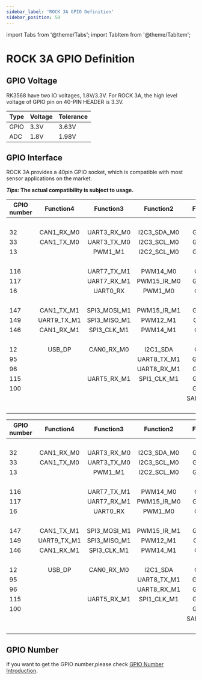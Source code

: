 ```yaml
---
sidebar_label: 'ROCK 3A GPIO Definition'
sidebar_position: 50
---
```


import Tabs from '@theme/Tabs';
import TabItem from '@theme/TabItem';

# ROCK 3A GPIO Definition

## GPIO Voltage

RK3568 have two IO voltages, 1.8V/3.3V. For ROCK 3A, the high level voltage of GPIO pin on 40-PIN HEADER is 3.3V.

| Type       | Voltage       | Tolerance |
| ---------- | ------------- | --------- |
| GPIO	     | 3.3V          | 3.63V     |
| ADC	     | 1.8V          | 1.98V     |  

## GPIO Interface

ROCK 3A provides a 40pin GPIO socket, which is compatible with most sensor applications on the market.

**_Tips:_ The actual compatibility is subject to usage.**

<Tabs>
<TabItem value="v1_3" label="v1.3+">  

<div className='gpio_style'>

|GPIO number|  Function4 |  Function3 | Function2  | Function1   |              Pin#               |              Pin#               |  Function1  | Function2 |  Function3 |  Function4		|GPIO number|
|-----------|:----------:|:----------:|:---------: |:---------:  |:------------------------------: | :-----------------------------: |:-----------:|:---------:|:----------:|:----------:		|-----------|
|   	    |			 |			  |            | +3.3V		 |<div className='yellow'>1</div>  |  <div className='red'>2</div>   | +5.0V	   |           |            |					|           |
|   32	    |CAN1_RX_M0	 |UART3_RX_M0 |I2C3_SDA_M0 | GPIO1_A0	 | <div className='green'>3</div>  |  <div className='red'>4</div>   | +5.0V	   |           |            |					|           |
|   33	    |CAN1_TX_M0	 |UART3_TX_M0 |I2C3_SCL_M0 | GPIO1_A1	 | <div className='green'>5</div>  | <div className='black'>6</div>  | GND		   |           |            |					|           |
|   13	    |			 |	PWM1_M1	  |I2C2_SCL_M0 | GPIO0_B5	 | <div className='green'>7</div>  | <div className='green'>8</div>  | GPIO0_D1	   |<div className='orange'>UART2_TX_M0</div>|| |   25      |
|   	    |			 |			  |			   | GND		 | <div className='black'>9</div>  | <div className='green'>10</div> | GPIO0_D0	   |<div className='orange'>UART2_RX_M0</div>|| |   24      |
|   116	    |			 |UART7_TX_M1 |PWM14_M0	   | GIO3_C4	 |<div className='green'>11</div>  | <div className='green'>12</div> | GPIO3_A3	   |		   |			|					|   99      |
|   117	    |			 |UART7_RX_M1 |PWM15_IR_M0 | GPIO3_C5	 |<div className='green'>13</div>  | <div className='black'>14</div> | GND		   |           |            |					|           |
|   16	    |			 |	UART0_RX  |	PWM1_M0	   | GIO0_C0	 |<div className='green'>15</div>  | <div className='green'>16</div> | GPIO0_B6	   |I2C2_SDA_M0|PWM2_M1	    |					|   105     |
|   	    |			 |			  |			   | +3.3V		 |<div className='yellow'>17</div> | <div className='green'>18</div> | GPIO3_B2	   |UART4_TX_M1|PWM9_M0	    |					|   106     |
|   147	    |CAN1_TX_M1	 |SPI3_MOSI_M1|PWM15_IR_M1 |GPIO4_C3	 |<div className='green'>19</div>  | <div className='black'>20</div> | GND		   |		   |            |					|           |
|   149	    |UART9_TX_M1 |SPI3_MISO_M1|PWM12_M1	   |GPO4_C5		 |<div className='green'>21</div>  | <div className='green'>22</div> | GPIO0_C1	   |PWM2_M0	   |UART0_TX    |					|   113     |
|   146	    |CAN1_RX_M1	 |SPI3_CLK_M1 |PWM14_M1	   | GIO4_C2	 |<div className='green'>23</div>  | <div className='green'>24</div> | GPIO4_C6	   |PWM13_M1   |SPI3_CS0_M1 |UART9_RX_M1		|   150     |
|   	    |			 |			  |			   | GND		 |<div className='black'>25</div>  | <div className='green'>26</div> | GPIO4_D1	   |SPI3_CS1_M1|            |					|           |  
|   12	    |	USB_DP	 |CAN0_RX_M0  |I2C1_SDA	   | GIO0_B4	 | <div className='blue'>27</div>  | <div className='blue'>28</div>  | GPIO0_B3	   |I2C1_SCL   |CAN0_TX_M0  |USB_DM				|   139     |
|   95	    |			 |			  |UART8_TX_M1 | GPIO2_D7	 |<div className='green'>29</div>  | <div className='black'>30</div> | GND		   |		   |            |					|           | 
|   96	    |			 |			  |UART8_RX_M1 | GPIO3_A0	 |<div className='green'>31</div>  | <div className='green'>32</div> | GPIO3_C2	   |UART5_TX_M1|			|					|   114     |  
|   115	    |			 |UART5_RX_M1 |SPI1_CLK_M1 | GPIO3_C3	 |<div className='green'>33</div>  | <div className='black'>34</div> | GND		   |		   |            |					|           |
|   100	    |			 |			  |            | GPIO3_A4	 |<div className='green'>35</div>  | <div className='green'>36</div> | GPIO3_A2	   |		   |			|					|   103     |
|   	    |			 |			  |		       | SARADC_VIN5 |<div className='green'>37</div>  | <div className='green'>38</div> | GPIO3_A6	   |		   |			|					|   102     | 
|   	    |			 |			  |            | 	GND		 |<div className='black'>39</div>  | <div className='green'>40</div> | GPIO3_A5	   |		   |			|					|   101     |

</div>

</TabItem>
<TabItem value="v1_2" label="v1.2">

<div className='gpio_style'>

|GPIO number|  Function4 |  Function3 | Function2  | Function1   |              Pin#               |              Pin#               |  Function1  | Function2 |  Function3 |  Function4		|GPIO number|
|-----------|:----------:|:----------:|:---------: |:---------:  |:------------------------------: | :-----------------------------: |:-----------:|:---------:|:----------:|:----------:		|-----------|
|   	    |			 |			  |            | +3.3V		 |<div className='yellow'>1</div>  |  <div className='red'>2</div>   | +5.0V	   |           |            |					|           |
|   32	    |CAN1_RX_M0	 |UART3_RX_M0 |I2C3_SDA_M0 | GPIO1_A0	 | <div className='green'>3</div>  |  <div className='red'>4</div>   | +5.0V	   |           |            |					|           |
|   33	    |CAN1_TX_M0	 |UART3_TX_M0 |I2C3_SCL_M0 | GPIO1_A1	 | <div className='green'>5</div>  | <div className='black'>6</div>  | GND		   |           |            |					|           |
|   13	    |			 |	PWM1_M1	  |I2C2_SCL_M0 | GPIO0_B5	 | <div className='green'>7</div>  | <div className='green'>8</div>  | GPIO0_D1	   |<div className='orange'>UART2_TX_M0</div>|| |   25      |
|   	    |			 |			  |			   | GND		 | <div className='black'>9</div>  | <div className='green'>10</div> | GPIO0_D0	   |<div className='orange'>UART2_RX_M0</div>|| |   24      |
|   116	    |			 |UART7_TX_M1 |PWM14_M0	   | GIO3_C4	 |<div className='green'>11</div>  | <div className='green'>12</div> | GPIO3_A3	   |		   |			|					|   99      |
|   117	    |			 |UART7_RX_M1 |PWM15_IR_M0 | GPIO3_C5	 |<div className='green'>13</div>  | <div className='black'>14</div> | GND		   |           |            |					|           |
|   16	    |			 |	UART0_RX  |	PWM1_M0	   | GIO0_C0	 |<div className='green'>15</div>  | <div className='green'>16</div> | GPIO0_B6	   |I2C2_SDA_M0|PWM2_M1	    |					|   105     |
|   	    |			 |			  |			   | +3.3V		 |<div className='yellow'>17</div> | <div className='green'>18</div> | GPIO3_B2	   |UART4_TX_M1|PWM9_M0	    |					|   106     |
|   147	    |CAN1_TX_M1	 |SPI3_MOSI_M1|PWM15_IR_M1 |GPIO4_C3	 |<div className='green'>19</div>  | <div className='black'>20</div> | GND		   |		   |            |					|           |
|   149	    |UART9_TX_M1 |SPI3_MISO_M1|PWM12_M1	   |GPO4_C5		 |<div className='green'>21</div>  | <div className='green'>22</div> | GPIO0_C1	   |PWM2_M0	   |UART0_TX    |					|   113     |
|   146	    |CAN1_RX_M1	 |SPI3_CLK_M1 |PWM14_M1	   | GIO4_C2	 |<div className='green'>23</div>  | <div className='green'>24</div> | GPIO4_C6	   |PWM13_M1   |SPI3_CS0_M1 |UART9_RX_M1		|   150     |
|   	    |			 |			  |			   | GND		 |<div className='black'>25</div>  | <div className='green'>26</div> | GPIO4_D1	   |SPI3_CS1_M1|            |					|           |  
|   12	    |	USB_DP	 |CAN0_RX_M0  |I2C1_SDA	   | GIO0_B4	 | <div className='blue'>27</div>  | <div className='blue'>28</div>  | GPIO0_B3	   |I2C1_SCL   |CAN0_TX_M0  |USB_DM				|   139     |
|   95	    |			 |			  |UART8_TX_M1 | GPIO2_D7	 |<div className='green'>29</div>  | <div className='black'>30</div> | GND		   |		   |            |					|           | 
|   96	    |			 |			  |UART8_RX_M1 | GPIO3_A0	 |<div className='green'>31</div>  | <div className='green'>32</div> | GPIO3_C2	   |UART5_TX_M1|			|					|   114     |  
|   115	    |			 |UART5_RX_M1 |SPI1_CLK_M1 | GPIO3_C3	 |<div className='green'>33</div>  | <div className='black'>34</div> | GND		   |		   |            |					|           |
|   100	    |			 |			  |            | GPIO3_A4	 |<div className='green'>35</div>  | <div className='green'>36</div> | GPIO3_A2	   |		   |			|					|   103     |
|   	    |			 |			  |		       | SARADC_VIN5 |<div className='green'>37</div>  | <div className='green'>38</div> | GPIO3_A6	   |		   |			|					|   102     | 
|   	    |			 |			  |            | 	GND		 |<div className='black'>39</div>  | <div className='green'>40</div> | GPIO3_A5	   |		   |			|					|   101     |

</div>
</TabItem>
</Tabs>

## GPIO Number

If you want to get the GPIO number,please check [GPIO Number Introduction](/general-tutorial/gpio-num).
